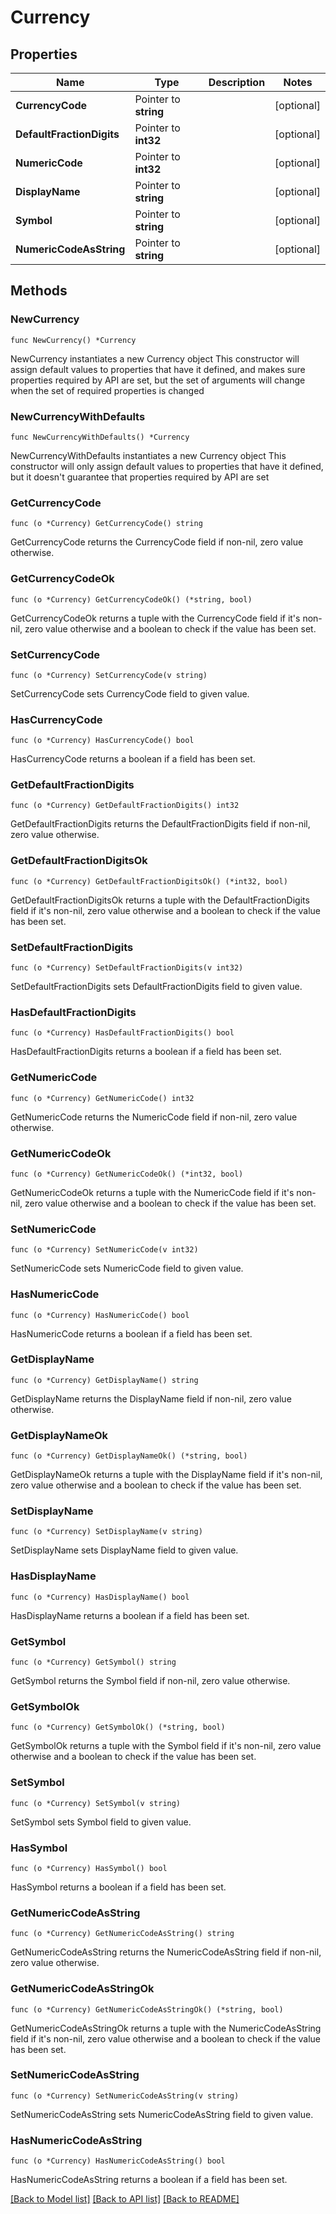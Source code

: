 # Currency

## Properties

Name | Type | Description | Notes
------------ | ------------- | ------------- | -------------
**CurrencyCode** | Pointer to **string** |  | [optional] 
**DefaultFractionDigits** | Pointer to **int32** |  | [optional] 
**NumericCode** | Pointer to **int32** |  | [optional] 
**DisplayName** | Pointer to **string** |  | [optional] 
**Symbol** | Pointer to **string** |  | [optional] 
**NumericCodeAsString** | Pointer to **string** |  | [optional] 

## Methods

### NewCurrency

`func NewCurrency() *Currency`

NewCurrency instantiates a new Currency object
This constructor will assign default values to properties that have it defined,
and makes sure properties required by API are set, but the set of arguments
will change when the set of required properties is changed

### NewCurrencyWithDefaults

`func NewCurrencyWithDefaults() *Currency`

NewCurrencyWithDefaults instantiates a new Currency object
This constructor will only assign default values to properties that have it defined,
but it doesn't guarantee that properties required by API are set

### GetCurrencyCode

`func (o *Currency) GetCurrencyCode() string`

GetCurrencyCode returns the CurrencyCode field if non-nil, zero value otherwise.

### GetCurrencyCodeOk

`func (o *Currency) GetCurrencyCodeOk() (*string, bool)`

GetCurrencyCodeOk returns a tuple with the CurrencyCode field if it's non-nil, zero value otherwise
and a boolean to check if the value has been set.

### SetCurrencyCode

`func (o *Currency) SetCurrencyCode(v string)`

SetCurrencyCode sets CurrencyCode field to given value.

### HasCurrencyCode

`func (o *Currency) HasCurrencyCode() bool`

HasCurrencyCode returns a boolean if a field has been set.

### GetDefaultFractionDigits

`func (o *Currency) GetDefaultFractionDigits() int32`

GetDefaultFractionDigits returns the DefaultFractionDigits field if non-nil, zero value otherwise.

### GetDefaultFractionDigitsOk

`func (o *Currency) GetDefaultFractionDigitsOk() (*int32, bool)`

GetDefaultFractionDigitsOk returns a tuple with the DefaultFractionDigits field if it's non-nil, zero value otherwise
and a boolean to check if the value has been set.

### SetDefaultFractionDigits

`func (o *Currency) SetDefaultFractionDigits(v int32)`

SetDefaultFractionDigits sets DefaultFractionDigits field to given value.

### HasDefaultFractionDigits

`func (o *Currency) HasDefaultFractionDigits() bool`

HasDefaultFractionDigits returns a boolean if a field has been set.

### GetNumericCode

`func (o *Currency) GetNumericCode() int32`

GetNumericCode returns the NumericCode field if non-nil, zero value otherwise.

### GetNumericCodeOk

`func (o *Currency) GetNumericCodeOk() (*int32, bool)`

GetNumericCodeOk returns a tuple with the NumericCode field if it's non-nil, zero value otherwise
and a boolean to check if the value has been set.

### SetNumericCode

`func (o *Currency) SetNumericCode(v int32)`

SetNumericCode sets NumericCode field to given value.

### HasNumericCode

`func (o *Currency) HasNumericCode() bool`

HasNumericCode returns a boolean if a field has been set.

### GetDisplayName

`func (o *Currency) GetDisplayName() string`

GetDisplayName returns the DisplayName field if non-nil, zero value otherwise.

### GetDisplayNameOk

`func (o *Currency) GetDisplayNameOk() (*string, bool)`

GetDisplayNameOk returns a tuple with the DisplayName field if it's non-nil, zero value otherwise
and a boolean to check if the value has been set.

### SetDisplayName

`func (o *Currency) SetDisplayName(v string)`

SetDisplayName sets DisplayName field to given value.

### HasDisplayName

`func (o *Currency) HasDisplayName() bool`

HasDisplayName returns a boolean if a field has been set.

### GetSymbol

`func (o *Currency) GetSymbol() string`

GetSymbol returns the Symbol field if non-nil, zero value otherwise.

### GetSymbolOk

`func (o *Currency) GetSymbolOk() (*string, bool)`

GetSymbolOk returns a tuple with the Symbol field if it's non-nil, zero value otherwise
and a boolean to check if the value has been set.

### SetSymbol

`func (o *Currency) SetSymbol(v string)`

SetSymbol sets Symbol field to given value.

### HasSymbol

`func (o *Currency) HasSymbol() bool`

HasSymbol returns a boolean if a field has been set.

### GetNumericCodeAsString

`func (o *Currency) GetNumericCodeAsString() string`

GetNumericCodeAsString returns the NumericCodeAsString field if non-nil, zero value otherwise.

### GetNumericCodeAsStringOk

`func (o *Currency) GetNumericCodeAsStringOk() (*string, bool)`

GetNumericCodeAsStringOk returns a tuple with the NumericCodeAsString field if it's non-nil, zero value otherwise
and a boolean to check if the value has been set.

### SetNumericCodeAsString

`func (o *Currency) SetNumericCodeAsString(v string)`

SetNumericCodeAsString sets NumericCodeAsString field to given value.

### HasNumericCodeAsString

`func (o *Currency) HasNumericCodeAsString() bool`

HasNumericCodeAsString returns a boolean if a field has been set.


[[Back to Model list]](../README.md#documentation-for-models) [[Back to API list]](../README.md#documentation-for-api-endpoints) [[Back to README]](../README.md)


